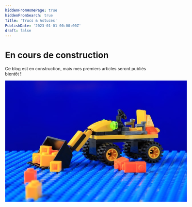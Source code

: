 ```yaml
---
hiddenFromHomePage: true
hiddenFromSearch: true
Title: 'Trucs & Astuces'
PublishDate: '2023-01-01 00:00:00Z'
draft: false
---
```


<!--more-->

<style>
.img-sizes{min-height:50px;max-height:600px;min-width:50px;max-width:600px;height:auto;width:auto}
</style>

# En cours de construction

Ce blog est en construction, mais mes premiers articles seront publiés bientôt !

<p align="center"><img class="img-sizes" src="./images/WIP.jpg"></p>
